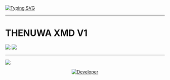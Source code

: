 <a href="https://git.io/typing-svg">
  <img src="https://readme-typing-svg.demolab.com?font=Black+Ops+One&size=100&pause=1000&color=ff0000&center=true&width=1000&height=200&lines=THENUWA+XMD+V1" alt="Typing SVG" />
</a> 

---
<h1>THENUWA XMD V1 </h1>
<a><img src='https://i.imgur.com/LyHic3i.gif'/></a>
<a><img src='https://i.imgur.com/LyHic3i.gif'/></a>

---
<a><img src='https://files.catbox.moe/jgnhg4.jpg'/></a>

<p align="center">
  <a href="https://github.com/Thenuwa2007/THENUWA-XMD/edit/main/README.md"><img title="Developer" src="https://img.shields.io/badge/Author-MR%20THENULA-FF7604.svg?style=big-square&logo=github" /></a>
</p>

<div align="center">







